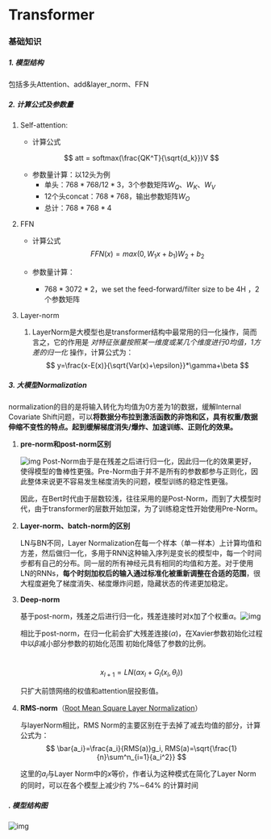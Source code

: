 # Transformer

### 基础知识

##### 1. 模型结构

包括多头Attention、add&layer_norm、FFN

##### 2. 计算公式及参数量

1. Self-attention:

   - 计算公式

   $$
   att = softmax(\frac{QK^T}{\sqrt{d_k}})V
   $$

   - 参数量计算：以12头为例
     - 单头：$768*768/12*3$，3个参数矩阵$W_Q$、$W_K$、$W_V$
     - 12个头concat：$768*768$，输出参数矩阵$W_O$
     - 总计：$768*768*4$

2. FFN

   - 计算公式
     $$
     FFN(x) = max(0, W_1x+b_1)W_2+b_2
     $$

   - 参数量计算：

     - $768*3072*2​$，we set the feed-forward/filter size to be 4H ，2个参数矩阵 

3. Layer-norm

   1. LayerNorm是大模型也是transformer结构中最常用的归一化操作，简而言之，它的作用是 *对特征张量按照某一维度或某几个维度进行0均值，1方差的归一化* 操作，计算公式为： 
      $$
      y=\frac{x-E(x)}{\sqrt{Var(x)+\epsilon}}*\gamma+\beta
      $$
      

##### 3.  大模型**Normalization** 

normalization的目的是将输入转化为均值为0方差为1的数据，缓解Internal Covariate Shift问题，可以**将数据分布拉到激活函数的非饱和区，具有权重/数据伸缩不变性的特点。起到缓解梯度消失/爆炸、加速训练、正则化的效果。**

1. **pre-norm和post-norm区别**

   ![img](http://www.sniper97.cn/wp-content/uploads/2023/05/image-29-1024x531.png) Post-Norm由于是在残差之后进行归一化，因此归一化的效果更好，使得模型的鲁棒性更强。Pre-Norm由于并不是所有的参数都参与正则化，因此整体来说更不容易发生梯度消失的问题，模型训练的稳定性更强。

   因此，在Bert时代由于层数较浅，往往采用的是Post-Norm，而到了大模型时代，由于transformer的层数开始加深，为了训练稳定性开始使用Pre-Norm。

2. **Layer-norm、batch-norm的区别**

   LN与BN不同，Layer Normalization在每一个样本（单一样本）上计算均值和方差，然后做归一化，多用于RNN这种输入序列是变长的模型中，每一个时间步都有自己的分布。同一层的所有神经元具有相同的均值和方差。对于使用LN的RNNs，**每个时刻加权后的输入通过标准化被重新调整在合适的范围**，很大程度避免了梯度消失、梯度爆炸问题，隐藏状态的传递更加稳定。

3. **Deep-norm**

   基于post-norm，残差之后进行归一化，残差连接时对x加了个权重$\alpha$。![img](https://pic1.zhimg.com/80/v2-8dc272cc28931f3eaac0d2f5b5b15240_1440w.webp) 

   相比于post-norm，在归一化前会扩大残差连接($\alpha$)，在Xavier参数初始化过程中以$\beta$减小部分参数的初始化范围 初始化降低了参数的比例。

   ​		$$x_{l+1}=LN(\alpha x_l+G_l(x_l,\theta _l))$$

   只扩大前馈网络的权值和attention层投影值。

4. **RMS-norm**（[Root Mean Square Layer Normalization](https://link.zhihu.com/?target=https%3A//arxiv.org/abs/1910.07467)） 

   与layerNorm相比，RMS Norm的主要区别在于去掉了减去均值的部分，计算公式为：
   $$
   \bar{a_i}=\frac{a_i}{RMS(a)}g_i,  RMS(a)=\sqrt{\frac{1}{n}\sum^n_{i=1}{a_i^2}}
   $$
   

   这里的$a_i$与Layer Norm中的$x$等价，作者认为这种模式在简化了Layer Norm的同时，可以在各个模型上减少约 7%∼64% 的计算时间

#####  . 模型结构图

![img](https://img-blog.csdnimg.cn/2021052223091261.PNG?x-oss-process=image/watermark,type_ZmFuZ3poZW5naGVpdGk,shadow_10,text_aHR0cHM6Ly9ibG9nLmNzZG4ubmV0L2JlbnpodWppZTEyNDVjb20=,size_16,color_FFFFFF,t_70)